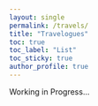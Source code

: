 ```yaml
---
layout: single
permalink: /travels/
title: "Travelogues"
toc: true
toc_label: "List"
toc_sticky: true
author_profile: true
---
```


Working in Progress...

<!--

{% assign tag = "git" %}

<ul>
{% assign posts = site.posts | where_exp:"post", "post.tags contains tag" | reverse %}
{% for post in posts %}
  <li><span>#{{ forloop.index0 }}</span> - <a href="{{ post.url }}">{{ post.title }}</a> - {{ post.date | date: "%Y-%m-%d" }}{% if post.comments.size > 0 %} - {{ post.comments.size }} comment{% if post.comments.size > 1 %}s{% endif %}{% endif %}</li>
{% endfor %}
</ul>

-->